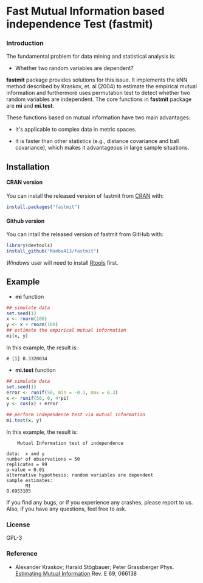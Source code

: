 
# Fast Mutual Information based independence Test (fastmit)

### Introduction
The fundamental problem for data mining and statistical analysis is:

- Whether two random variables are dependent?

**fastmit** package provides solutions for this issue. It implements the kNN method described by Kraskov, et. al (2004) to estimate the empirical mutual information and furthermore uses permutation test to detect whether two random variables are independent. The core functions in **fastmit** package are **mi** and **mi.test**.

These functions based on mutual information have two main advantages:

- It's applicable to complex data in metric spaces.

- It is faster than other statistics (e.g., distance covariance and ball covariance), which makes it advantageous in large sample situations.

## Installation
#### CRAN version
You can install the released version of fastmit from [CRAN](https://CRAN.R-project.org) with:

``` r
install.packages("fastmit")
```

#### Github version
You can intall the released version of fastmit from GitHub with:

``` r
library(devtools)
install_github("Mamba413/fastmit")
```
*Windows* user will need to install [Rtools](https://cran.r-project.org/bin/windows/Rtools/) first.    



## Example
- **mi** function
``` r
## simulate data
set.seed(1)
x <- rnorm(100)
y <- x + rnorm(100)
## estimate the empirical mutual information
mi(x, y)
```
In this example, the result is:
```
# [1] 0.3320034
```

- **mi.test** function

``` r
## simulate data
set.seed(1)
error <- runif(50, min = -0.3, max = 0.3)
x <- runif(50, 0, 4*pi)
y <- cos(x) + error

## perform independence test via mutual information
mi.test(x, y)
```
In this example, the result is:
```
	Mutual Information test of independence

data:  x and y
number of observations = 50
replicates = 99
p-value = 0.01
alternative hypothesis: random variables are dependent
sample estimates:
       MI 
0.6953105 
```

If you find any bugs, or if you experience any crashes, please report to us. Also, if you have any questions, feel free to ask.

### License
GPL-3

### Reference
- Alexander Kraskov; Harald Stögbauer; Peter Grassberger
Phys. [Estimating Mutual Information](https://journals.aps.org/pre/abstract/10.1103/PhysRevE.69.066138) Rev. E 69, 066138
